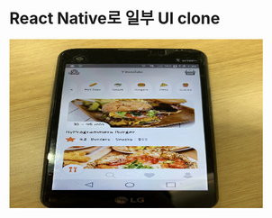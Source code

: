 # React Native로 일부 UI clone

<img src="/testImg/test1.jpg" width="450px" height="300px"  alt="img"></img><br/>
